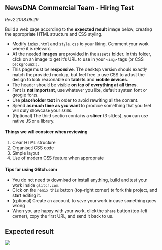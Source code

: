 ## NewsDNA Commercial Team - Hiring Test

*Rev2 2018.08.29*

Build a web page according to the **expected result** image below, creating the appropriate HTML structure and CSS styling.

* Modify `index.html` and `style.css` to your liking. Comment your work where it is relevant.
* All the needed **images** are provided in the `assets` folder. In this folder, click on an image to get it's URL to use in your `<img>` tags (or CSS `background:`).
* This page must be **responsive**. The desktop version should exactly match the provided mockup, but feel free to use CSS to adjust the design to look reasonable on **tablets** and **mobile devices**.
* The header should be visible **on top of everything at all times**.
* Font is **not important**, use whatever you like, default system font or google fonts.
* Use **placeholder text** in order to avoid rewriting all the content.
* Spend **as much time as you want** to produce something that you feel will duly showcase your skills.
* (Optional) The third section contains a **slider** (3 slides), you can use native JS or a library.


#### Things we will consider when reviewing

1. Clear HTML structure
2. Organised CSS code
3. Simple layout
4. Use of modern CSS feature when appropriate

#### Tips for using Glitch.com

* You do not need to download or install anything, build and test your work inside `glitch.com`.
* Click on the `remix this` button (top-right corner) to fork this project, and start editing it.
* (optional) Create an account, to save your work in case something goes wrong
* When you are happy with your work, click the `share` button (top-left corner), copy the first URL, and send it back to us.


## Expected result


![](https://cdn.glitch.com/4fe2938a-963f-4754-a48c-0af2e2df417d%2Ffinal.png?1535432313916)